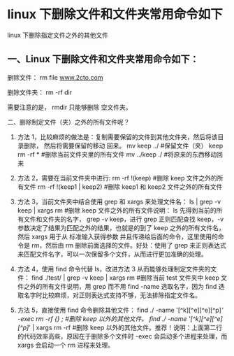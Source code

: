 # linux 下删除文件和文件夹常用命令如下

linux 下删除指定文件之外的其他文件

## 一、Linux 下删除文件和文件夹常用命令如下：

删除文件： rm file www.2cto.com

删除文件夹： rm -rf dir

需要注意的是， rmdir 只能够删除 空文件夹。

二、删除制定文件（夹）之外的所有文件呢？

1.  方法 1，比较麻烦的做法是：复制需要保留的文件到其他文件夹，然后将该目录删除， 然后将需要保留的移动 回来。
    mv keep ../ #保留文件（夹） keep
    rm -rf \* #删除当前文件夹里的所有文件
    mv ../keep ./ #将原来的东西移动回来

2.  方法 2，需要在当前文件夹中进行:
    rm -rf !(keep) #删除 keep 文件之外的所有文件
    rm -rf !(keep1 | keep2) #删除 keep1 和 keep2 文件之外的所有文件

3.  方法 3，当前文件夹中结合使用 grep 和 xargs 来处理文件名：
    ls | grep -v keep | xargs rm #删除 keep 文件之外的所有文件说明： ls 先得到当前的所有文件和文件夹的名字， grep -v keep，进行 grep 正则匹配查找 keep，-v 参数决定了结果为匹配之外的结果，也就是的到了 keep 之外的所有文件名，然后 xargs 用于从 标准输入获得参数 并且传递给后面的命令，这里使用的命令是 rm，然后由 rm 删除前面选择的文件。好处：使用了 grep 来正则表达式来匹配文件名字，可以一次保留多个文件，从而进行更加准确的处理。

4.  方法 4，使用 find 命令代替 ls，改进方法 3 从而能够处理制定文件夹的文件：
    find ./test/ | grep -v keep | xargs rm #删除当前 test 文件夹中 keep 文件之外的所有文件说明，用 grep 而不用 find -name 选取名字，因为 find 选取名字时比较麻烦，对正则表达式支持不够，无法排除指定文件名。

5.  方法 5，直接使用 find 命令删除其他文件：
    find ./ -name '[^k][^e][^e][^p]_' -exec rm -rf {} \; #删除 keep 以外的其他文件。
    find ./ -name '[^k][^e][^e][^p]_' | xargs rm -rf #删除 keep 以外的其他文件。推荐！说明：上面第二行的代码效率高些，原因在于删除多个文件时 -exec 会启动多个进程来处理，而 xargs 会启动一个 rm 进程来处理。
